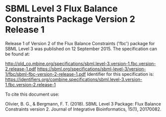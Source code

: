 # SBML Level 3 Flux Balance Constraints Package Version 2 Release 1
Release 1 of Version 2 of the Flux Balance Constraints ('fbc') package for SBML Level 3 was published on 12 September 2015. The specification can be found at:

http://old_co.mbine.org/specifications/sbml.level-3.version-1.fbc.version-2.release-1.pdf
https://sbml.org/specifications/sbml-level-3/version-1/fbc/sbml-fbc-version-2-release-1.pdf
Identifier for this specification is: https://identifiers.org/combine.specifications/sbml.level-3.version-1.fbc.version-2.release-1

To cite this document use:

Olivier, B. G., & Bergmann, F. T. (2018). SBML Level 3 Package: Flux Balance Constraints version 2. Journal of Integrative Bioinformatics, 15(1), 20170082.